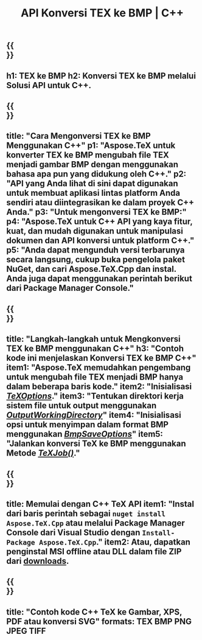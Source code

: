 ﻿---
translation: true
template: /_templates/_conversion-child-cpp.md
title: API Konversi TEX ke BMP | C++
description: Fungsi konversi TEX ke BMP. Integrasikan pustaka C++ lokal ini ke dalam proyek Anda atau gunakan aplikasi lintas platform untuk mengonversi TeX ke BMP.
keywords: tex ke bmp api cpp, tex2bmp mengintegrasikan c++
url: /cpp/conversion/tex-to-bmp/
family: tex
platformtag: cpp
feature: conversion
informat: TEX
outformat: BMP
otherformats: PNG JPEG TIFF PDF SVG XPS
---

{{<section banner>}}
---
h1: TEX ke BMP
h2: Konversi TEX ke BMP melalui Solusi API untuk C++.
---

{{<section overview>}}
---
title: "Cara Mengonversi TEX ke BMP Menggunakan C++"
p1: "Aspose.TeX untuk konverter TEX ke BMP mengubah file TEX menjadi gambar BMP dengan menggunakan bahasa apa pun yang didukung oleh C++."
p2: "API yang Anda lihat di sini dapat digunakan untuk membuat aplikasi lintas platform Anda sendiri atau diintegrasikan ke dalam proyek C++ Anda."
p3: "Untuk mengonversi TEX ke BMP:"
p4: "Aspose.TeX untuk C++ API yang kaya fitur, kuat, dan mudah digunakan untuk manipulasi dokumen dan API konversi untuk platform C++."
p5: "Anda dapat mengunduh versi terbarunya secara langsung, cukup buka pengelola paket NuGet, dan cari Aspose.TeX.Cpp dan instal. Anda juga dapat menggunakan perintah berikut dari Package Manager Console."
---

{{<section feature1>}}
---
title: "Langkah-langkah untuk Mengkonversi TEX ke BMP menggunakan C++"
h3: "Contoh kode ini menjelaskan Konversi TEX ke BMP C++"
item1: "Aspose.TeX memudahkan pengembang untuk mengubah file TEX menjadi BMP hanya dalam beberapa baris kode."
item2: "Inisialisasi [*TeXOptions*](https://reference.aspose.com/tex/cpp/class/aspose.te_x.te_x_options)."
item3: "Tentukan direktori kerja sistem file untuk output menggunakan [*OutputWorkingDirectory*](https://reference.aspose.com/tex/cpp/class/aspose.te_x.te_x_options#aa4f4ea6dab7db5ba1b40800495f16f63)"
item4: "Inisialisasi opsi untuk menyimpan dalam format BMP menggunakan [*BmpSaveOptions*](https://reference.aspose.com/tex/cpp/class/aspose.te_x.presentation.image.bmp_save_options)"
item5: "Jalankan konversi TeX ke BMP menggunakan Metode [*TeXJob()*](https://reference.aspose.com/tex/cpp/class/aspose.te_x.te_x_job)."
---

{{<section feature2>}}
---
title: Memulai dengan C++ TeX API
item1: "Instal dari baris perintah sebagai ```nuget install Aspose.TeX.Cpp``` atau melalui Package Manager Console dari Visual Studio dengan ```Install-Package Aspose.TeX.Cpp```."
item2: Atau, dapatkan penginstal MSI offline atau DLL dalam file ZIP dari [downloads](https://downloads.aspose.com/tex/cpp).
---

{{<section widget>}}
---
title: "Contoh kode C++ TeX ke Gambar, XPS, PDF atau konversi SVG"
formats: TEX BMP PNG JPEG TIFF
---

